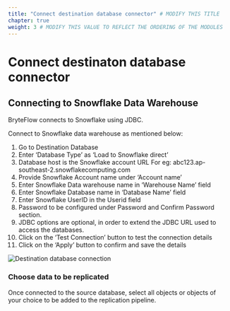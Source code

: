 ```yaml
---
title: "Connect destination database connector" # MODIFY THIS TITLE
chapter: true
weight: 3 # MODIFY THIS VALUE TO REFLECT THE ORDERING OF THE MODULES
---
```


# Connect destinaton database connector<!-- MODIFY THIS HEADING -->

## Connecting to Snowflake Data Warehouse <!-- MODIFY THIS SUBHEADING -->
BryteFlow connects to Snowflake using JDBC. 

Connect to Snowflake data warehouse as mentioned below:

1. Go to Destination Database
2. Enter ‘Database Type’ as ‘Load to Snowflake direct’
3. Database host is the Snowflake account URL For eg: abc123.ap-southeast-2.snowflakecomputing.com
4. Provide Snowflake Account name under ‘Account name’
5. Enter Snowflake Data warehouse name in ‘Warehouse Name’ field
6. Enter Snowflake Database name in ‘Database Name’ field
7. Enter Snowflake UserID in the Userid field
8. Password to be configured under Password and Confirm Password section.
9. JDBC options are optional, in order to extend the JDBC URL used to access the databases.
10. Click on the ‘Test Connection’ button to test the connection details
11. Click on the ‘Apply’ button to confirm and save the details


![Destination database connection](/images/SFLKs3.png)
 
 
### Choose data to be replicated <!-- MODIFY THIS HEADING -->
Once connected to the source database, select all objects or objects of your choice to be added to the replication pipeline.
